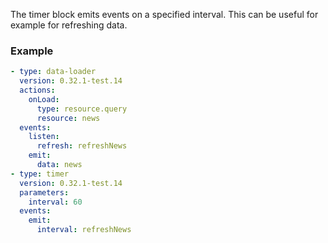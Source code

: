 The timer block emits events on a specified interval. This can be useful for example for refreshing
data.

### Example

```yaml
- type: data-loader
  version: 0.32.1-test.14
  actions:
    onLoad:
      type: resource.query
      resource: news
  events:
    listen:
      refresh: refreshNews
    emit:
      data: news
- type: timer
  version: 0.32.1-test.14
  parameters:
    interval: 60
  events:
    emit:
      interval: refreshNews
```
